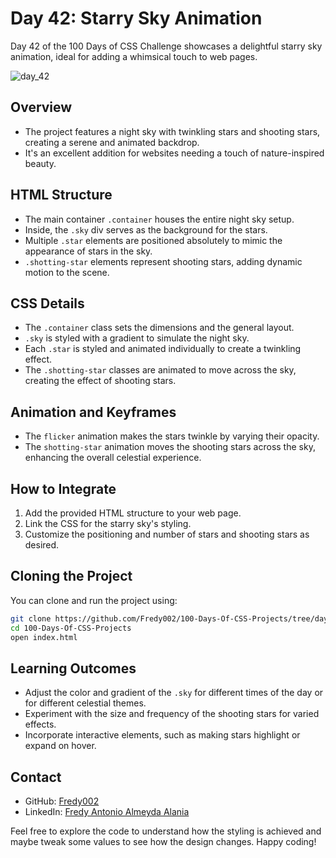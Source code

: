# Day 42: Starry Sky Animation

Day 42 of the 100 Days of CSS Challenge showcases a delightful starry sky animation, ideal for adding a whimsical touch to web pages.

![day_42](https://github.com/Fredy002/100-Days-Of-CSS-Projects/assets/104151778/8917d6f4-dda6-48cb-987b-386aaca934ab)

## Overview

- The project features a night sky with twinkling stars and shooting stars, creating a serene and animated backdrop.
- It's an excellent addition for websites needing a touch of nature-inspired beauty.

## HTML Structure

- The main container `.container` houses the entire night sky setup.
- Inside, the `.sky` div serves as the background for the stars.
- Multiple `.star` elements are positioned absolutely to mimic the appearance of stars in the sky.
- `.shotting-star` elements represent shooting stars, adding dynamic motion to the scene.

## CSS Details

- The `.container` class sets the dimensions and the general layout.
- `.sky` is styled with a gradient to simulate the night sky.
- Each `.star` is styled and animated individually to create a twinkling effect.
- The `.shotting-star` classes are animated to move across the sky, creating the effect of shooting stars.

## Animation and Keyframes

- The `flicker` animation makes the stars twinkle by varying their opacity.
- The `shotting-star` animation moves the shooting stars across the sky, enhancing the overall celestial experience.

## How to Integrate

1. Add the provided HTML structure to your web page.
2. Link the CSS for the starry sky's styling.
3. Customize the positioning and number of stars and shooting stars as desired.

## Cloning the Project

You can clone and run the project using:

```bash
git clone https://github.com/Fredy002/100-Days-Of-CSS-Projects/tree/day_41-50/day_41
cd 100-Days-Of-CSS-Projects
open index.html
```

## Learning Outcomes

- Adjust the color and gradient of the `.sky` for different times of the day or for different celestial themes.
- Experiment with the size and frequency of the shooting stars for varied effects.
- Incorporate interactive elements, such as making stars highlight or expand on hover.

## Contact

- GitHub: [Fredy002](https://github.com/Fredy002)
- LinkedIn: [Fredy Antonio Almeyda Alania](https://www.linkedin.com/in/fredy-antonio-almeyda-alania/)

Feel free to explore the code to understand how the styling is achieved and maybe tweak some values to see how the design changes. Happy coding!
